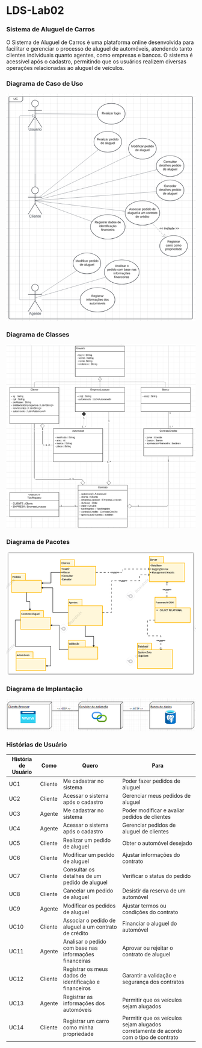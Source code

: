 # LDS-Lab02
### Sistema de Aluguel de Carros
O Sistema de Aluguel de Carros é uma plataforma online desenvolvida para facilitar e gerenciar o processo de aluguel de automóveis, atendendo tanto clientes individuais quanto agentes, como empresas e bancos. O sistema é acessível após o cadastro, permitindo que os usuários realizem diversas operações relacionadas ao aluguel de veículos.

### Diagrama de Caso de Uso
![User Case](./images/UserCaseDiagram-lab02.png)

### Diagrama de Classes
![Class Diagram](./images/diagrama_classe_lab02.PNG)

### Diagrama de Pacotes
![Package Diagram](./images/diagrama_pacotes_lab02.png)

### Diagrama de Implantação
![Implantation Diagram](./images/diagrama_implantacao_lab02.png)

### Histórias de Usuário

| **História de Usuário** | **Como**        | **Quero**                               | **Para**                                       |
|-------------------------|-----------------|-----------------------------------------|------------------------------------------------|
| UC1 | Cliente     | Me cadastrar no sistema                              | Poder fazer pedidos de aluguel                            |
| UC2 | Cliente     | Acessar o sistema após o cadastro                             | Gerenciar meus pedidos de aluguel                |
| UC3 | Agente     | Me cadastrar no sistema                              | Poder modificar e avaliar pedidos de clientes              |
| UC4 | Agente     | Acessar o sistema após o cadastro                             | Gerenciar pedidos de aluguel de clientes          |
| UC5 |	Cliente	   |     Realizar um pedido de aluguel            |  	Obter o automóvel desejado   |
| UC6 |	Cliente |	Modificar um pedido de aluguel	| Ajustar informações do contrato |
| UC7 |	Cliente |	Consultar os detalhes de um pedido de aluguel |	Verificar o status do pedido |
| UC8 |	Cliente | Cancelar um pedido de aluguel |	Desistir da reserva de um automóvel |
| UC9 |	Agente	| Modificar os pedidos de aluguel	| Ajustar termos ou condições do contrato |
| UC10 |	Cliente |	Associar o pedido de aluguel a um contrato de crédito	| Financiar o aluguel do automóvel |
| UC11 |	Agente	| Analisar o pedido com base nas informações financeiras |	Aprovar ou rejeitar o contrato de aluguel |
| UC12 |	Cliente |	Registrar os meus dados de identificação e financeiros | Garantir a validação e segurança dos contratos |
| UC13 |	Agente	| Registrar as informações dos automóveis |	Permitir que os veículos sejam alugados |
| UC14 |	Cliente	| Registrar um carro como minha propriedade |	Permitir que os veículos sejam alugados corretamente de acordo com o tipo de contrato |

